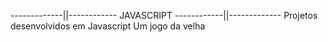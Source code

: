 -------------||------------ JAVASCRIPT ------------||-------------
Projetos desenvolvidos em Javascript
Um jogo da velha
